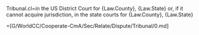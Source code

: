 Tribunal.cl=in the US District Court for {Law.County}, {Law.State} or, if it cannot acquire jurisdiction, in the state courts for {Law.County}, {Law.State}

=[G/WorldCC/Cooperate-CmA/Sec/Relate/Dispute/Tribunal/0.md]
